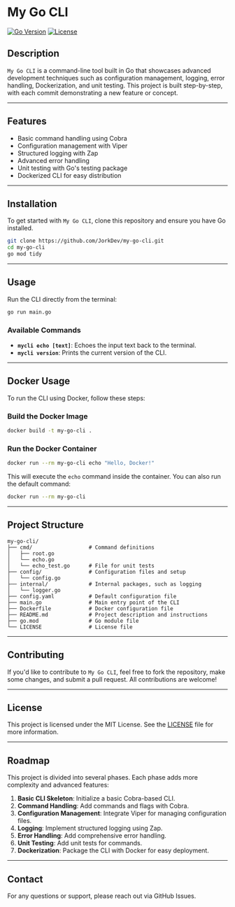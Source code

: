 
# My Go CLI

[![Go Version](https://img.shields.io/github/go-mod/go-version/JorkDev/my-go-cli)](https://golang.org/doc/go1.18)
[![License](https://img.shields.io/github/license/JorkDev/my-go-cli)](LICENSE)

## Description

`My Go CLI` is a command-line tool built in Go that showcases advanced development techniques such as configuration management, logging, error handling, Dockerization, and unit testing. This project is built step-by-step, with each commit demonstrating a new feature or concept.

---

## Features

- Basic command handling using Cobra
- Configuration management with Viper
- Structured logging with Zap
- Advanced error handling
- Unit testing with Go's testing package
- Dockerized CLI for easy distribution

---

## Installation

To get started with `My Go CLI`, clone this repository and ensure you have Go installed.

```bash
git clone https://github.com/JorkDev/my-go-cli.git
cd my-go-cli
go mod tidy
```

---

## Usage

Run the CLI directly from the terminal:

```bash
go run main.go
```

### Available Commands

- **`mycli echo [text]`**: Echoes the input text back to the terminal.
- **`mycli version`**: Prints the current version of the CLI.

---

## Docker Usage

To run the CLI using Docker, follow these steps:

### Build the Docker Image

```bash
docker build -t my-go-cli .
```

### Run the Docker Container

```bash
docker run --rm my-go-cli echo "Hello, Docker!"
```

This will execute the `echo` command inside the container. You can also run the default command:

```bash
docker run --rm my-go-cli
```

---

## Project Structure

```
my-go-cli/
├── cmd/                  # Command definitions
│   ├── root.go
│   └── echo.go
│   └── echo_test.go      # File for unit tests
├── config/               # Configuration files and setup
│   └── config.go
├── internal/             # Internal packages, such as logging
│   └── logger.go
├── config.yaml           # Default configuration file
├── main.go               # Main entry point of the CLI
├── Dockerfile            # Docker configuration file
├── README.md             # Project description and instructions
├── go.mod                # Go module file
└── LICENSE               # License file
```

---

## Contributing

If you'd like to contribute to `My Go CLI`, feel free to fork the repository, make some changes, and submit a pull request. All contributions are welcome!

---

## License

This project is licensed under the MIT License. See the [LICENSE](LICENSE) file for more information.

---

## Roadmap

This project is divided into several phases. Each phase adds more complexity and advanced features:

1. **Basic CLI Skeleton**: Initialize a basic Cobra-based CLI.
2. **Command Handling**: Add commands and flags with Cobra.
3. **Configuration Management**: Integrate Viper for managing configuration files.
4. **Logging**: Implement structured logging using Zap.
5. **Error Handling**: Add comprehensive error handling.
6. **Unit Testing**: Add unit tests for commands.
7. **Dockerization**: Package the CLI with Docker for easy deployment.

---

## Contact

For any questions or support, please reach out via GitHub Issues.
